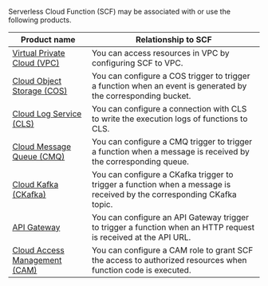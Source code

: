 Serverless Cloud Function (SCF) may be associated with or use the following products.

| Product name | Relationship to SCF |
| --- | --- |
[Virtual Private Cloud (VPC)](https://cloud.tencent.com/document/product/215) | You can access resources in VPC by configuring SCF to VPC. |
| [Cloud Object Storage (COS)](https://cloud.tencent.com/document/product/436) | You can configure a COS trigger to trigger a function when an event is generated by the corresponding bucket. |
[Cloud Log Service (CLS)](https://cloud.tencent.com/document/product/614) | You can configure a connection with CLS to write the execution logs of functions to CLS. |
| [Cloud Message Queue (CMQ)](https://cloud.tencent.com/document/product/406) | You can configure a CMQ trigger to trigger a function when a message is received by the corresponding queue. |
| [Cloud Kafka (CKafka)](https://cloud.tencent.com/document/product/597) | You can configure a CKafka trigger to trigger a function when a message is received by the corresponding CKafka topic. |
| [API Gateway](https://cloud.tencent.com/document/product/628) | You can configure an API Gateway trigger to trigger a function when an HTTP request is received at the API URL. |
| [Cloud Access Management (CAM)](https://cloud.tencent.com/document/product/598) | You can configure a CAM role to grant SCF the access to authorized resources when function code is executed. |
